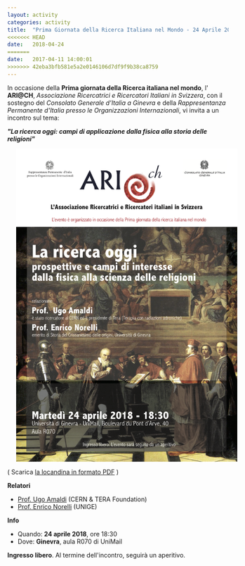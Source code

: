 ```yaml
---
layout: activity
categories: activity
title:  "Prima Giornata della Ricerca Italiana nel Mondo - 24 Aprile 2018"
<<<<<<< HEAD
date:   2018-04-24
=======
date:   2017-04-11 14:00:01
>>>>>>> 42eba3bfb581e5a2e0146106d7df9f9b38ca8759
---
```


In occasione della **Prima giornata della Ricerca italiana nel mondo**, l' **ARI@CH**, *Associazione Ricercatrici e Ricercatori Italiani in Svizzera*, con il sostegno del *Consolato Generale d'Italia a Ginevra* e della *Rappresentanza Permanente d'Italia presso le Organizzazioni Internazionali*, vi invita a un incontro sul tema:

**_"La ricerca oggi: campi di applicazione dalla fisica alla storia delle religioni"_**

<img alt="locandina" align="center" width="600" hspace="20" src="/assets/img/pages/activities/Prima_giornata_ricerca_italiana_nel_mondo_24Aprile2018.png">

( Scarica [la locandina in formato PDF](/downloads/locandine/Prima_giornata_ricerca_italiana_nel_mondo_24Aprile2018.pdf) )

**Relatori**

- [Prof. Ugo Amaldi](https://en.wikipedia.org/wiki/Ugo_Amaldi_(physicist)) (CERN & TERA Foundation)
- [Prof. Enrico Norelli](https://www.unige.ch/theologie/faculte/collaborateurs/professeurs-honoraires/norelli/) (UNIGE)

**Info**

- Quando: **24 aprile 2018**, ore 18:30
- Dove: **Ginevra**, aula R070 di UniMail

**Ingresso libero**. Al termine dell'incontro, seguirà un aperitivo.
